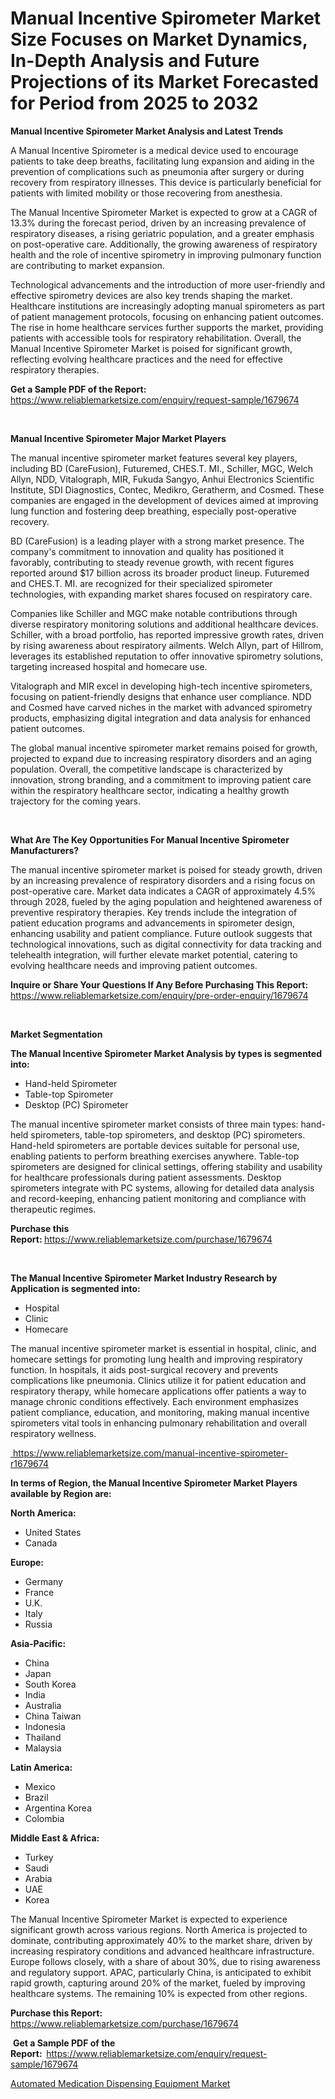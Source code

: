 <p><h1>Manual Incentive Spirometer Market Size Focuses on Market Dynamics, In-Depth Analysis and Future Projections of its Market Forecasted for Period from 2025 to 2032</h1></p><p><strong>Manual Incentive Spirometer Market Analysis and Latest Trends</strong></p>
<p><p>A Manual Incentive Spirometer is a medical device used to encourage patients to take deep breaths, facilitating lung expansion and aiding in the prevention of complications such as pneumonia after surgery or during recovery from respiratory illnesses. This device is particularly beneficial for patients with limited mobility or those recovering from anesthesia.</p><p>The Manual Incentive Spirometer Market is expected to grow at a CAGR of 13.3% during the forecast period, driven by an increasing prevalence of respiratory diseases, a rising geriatric population, and a greater emphasis on post-operative care. Additionally, the growing awareness of respiratory health and the role of incentive spirometry in improving pulmonary function are contributing to market expansion. </p><p>Technological advancements and the introduction of more user-friendly and effective spirometry devices are also key trends shaping the market. Healthcare institutions are increasingly adopting manual spirometers as part of patient management protocols, focusing on enhancing patient outcomes. The rise in home healthcare services further supports the market, providing patients with accessible tools for respiratory rehabilitation. Overall, the Manual Incentive Spirometer Market is poised for significant growth, reflecting evolving healthcare practices and the need for effective respiratory therapies.</p></p>
<p><strong>Get a Sample PDF of the Report:&nbsp;</strong> <a href="https://www.reliablemarketsize.com/enquiry/request-sample/1679674?utm_campaign=3078&utm_medium=2&utm_source=Github&utm_content=ia&utm_term=25032025&utm_id=manual-incentive-spirometer">https://www.reliablemarketsize.com/enquiry/request-sample/1679674</a></p>
<p>&nbsp;</p>
<p><strong>Manual Incentive Spirometer Major Market Players</strong></p>
<p><p>The manual incentive spirometer market features several key players, including BD (CareFusion), Futuremed, CHES.T. MI., Schiller, MGC, Welch Allyn, NDD, Vitalograph, MIR, Fukuda Sangyo, Anhui Electronics Scientific Institute, SDI Diagnostics, Contec, Medikro, Geratherm, and Cosmed. These companies are engaged in the development of devices aimed at improving lung function and fostering deep breathing, especially post-operative recovery.</p><p>BD (CareFusion) is a leading player with a strong market presence. The company's commitment to innovation and quality has positioned it favorably, contributing to steady revenue growth, with recent figures reported around $17 billion across its broader product lineup. Futuremed and CHES.T. MI. are recognized for their specialized spirometer technologies, with expanding market shares focused on respiratory care.</p><p>Companies like Schiller and MGC make notable contributions through diverse respiratory monitoring solutions and additional healthcare devices. Schiller, with a broad portfolio, has reported impressive growth rates, driven by rising awareness about respiratory ailments. Welch Allyn, part of Hillrom, leverages its established reputation to offer innovative spirometry solutions, targeting increased hospital and homecare use.</p><p>Vitalograph and MIR excel in developing high-tech incentive spirometers, focusing on patient-friendly designs that enhance user compliance. NDD and Cosmed have carved niches in the market with advanced spirometry products, emphasizing digital integration and data analysis for enhanced patient outcomes.</p><p>The global manual incentive spirometer market remains poised for growth, projected to expand due to increasing respiratory disorders and an aging population. Overall, the competitive landscape is characterized by innovation, strong branding, and a commitment to improving patient care within the respiratory healthcare sector, indicating a healthy growth trajectory for the coming years.</p></p>
<p>&nbsp;</p>
<p><strong>What Are The Key Opportunities For Manual Incentive Spirometer Manufacturers?</strong></p>
<p><p>The manual incentive spirometer market is poised for steady growth, driven by an increasing prevalence of respiratory disorders and a rising focus on post-operative care. Market data indicates a CAGR of approximately 4.5% through 2028, fueled by the aging population and heightened awareness of preventive respiratory therapies. Key trends include the integration of patient education programs and advancements in spirometer design, enhancing usability and patient compliance. Future outlook suggests that technological innovations, such as digital connectivity for data tracking and telehealth integration, will further elevate market potential, catering to evolving healthcare needs and improving patient outcomes.</p></p>
<p><strong>Inquire or Share Your Questions If Any Before Purchasing This Report:</strong> <a href="https://www.reliablemarketsize.com/enquiry/pre-order-enquiry/1679674?utm_campaign=3078&utm_medium=2&utm_source=Github&utm_content=ia&utm_term=25032025&utm_id=manual-incentive-spirometer">https://www.reliablemarketsize.com/enquiry/pre-order-enquiry/1679674</a></p>
<p>&nbsp;</p>
<p><strong>Market Segmentation</strong></p>
<p><strong>The Manual Incentive Spirometer Market Analysis by types is segmented into:</strong></p>
<p><ul><li>Hand-held Spirometer</li><li>Table-top Spirometer</li><li>Desktop (PC) Spirometer</li></ul></p>
<p><p>The manual incentive spirometer market consists of three main types: hand-held spirometers, table-top spirometers, and desktop (PC) spirometers. Hand-held spirometers are portable devices suitable for personal use, enabling patients to perform breathing exercises anywhere. Table-top spirometers are designed for clinical settings, offering stability and usability for healthcare professionals during patient assessments. Desktop spirometers integrate with PC systems, allowing for detailed data analysis and record-keeping, enhancing patient monitoring and compliance with therapeutic regimes.</p></p>
<p><strong>Purchase this Report:&nbsp;</strong><a href="https://www.reliablemarketsize.com/purchase/1679674?utm_campaign=3078&utm_medium=2&utm_source=Github&utm_content=ia&utm_term=25032025&utm_id=manual-incentive-spirometer">https://www.reliablemarketsize.com/purchase/1679674</a></p>
<p>&nbsp;</p>
<p><strong>The Manual Incentive Spirometer Market Industry Research by Application is segmented into:</strong></p>
<p><ul><li>Hospital</li><li>Clinic</li><li>Homecare</li></ul></p>
<p><p>The manual incentive spirometer market is essential in hospital, clinic, and homecare settings for promoting lung health and improving respiratory function. In hospitals, it aids post-surgical recovery and prevents complications like pneumonia. Clinics utilize it for patient education and respiratory therapy, while homecare applications offer patients a way to manage chronic conditions effectively. Each environment emphasizes patient compliance, education, and monitoring, making manual incentive spirometers vital tools in enhancing pulmonary rehabilitation and overall respiratory wellness.</p></p>
<p><a href="https://www.reliablemarketsize.com/manual-incentive-spirometer-r1679674?utm_campaign=3078&utm_medium=2&utm_source=Github&utm_content=ia&utm_term=25032025&utm_id=manual-incentive-spirometer">&nbsp;https://www.reliablemarketsize.com/manual-incentive-spirometer-r1679674</a></p>
<p><strong>In terms of Region, the Manual Incentive Spirometer Market Players available by Region are:</strong></p>
<p>
    <p> <strong> North America: </strong>
        <ul>
            <li>United States</li>
            <li>Canada</li>
        </ul>
        </p> 
    <p> <strong> Europe: </strong>
        <ul>
            <li>Germany</li>
            <li>France</li>
            <li>U.K.</li>
            <li>Italy</li>
            <li>Russia</li>
        </ul>
        </p> 
    <p> <strong> Asia-Pacific: </strong>
        <ul>
            <li>China</li>
            <li>Japan</li>
            <li>South Korea</li>
            <li>India</li>
            <li>Australia</li>
            <li>China Taiwan</li>
            <li>Indonesia</li>
            <li>Thailand</li>
            <li>Malaysia</li>
        </ul>
        </p> 
    <p> <strong> Latin America: </strong>
        <ul>
            <li>Mexico</li>
            <li>Brazil</li>
            <li>Argentina Korea</li>
            <li>Colombia</li>
        </ul>
        </p> 
    <p> <strong> Middle East & Africa: </strong>
        <ul>
            <li>Turkey</li>
            <li>Saudi</li>
            <li>Arabia</li>
            <li>UAE</li>
            <li>Korea</li>
        </ul>
    </p>
    </p>
<p><p>The Manual Incentive Spirometer Market is expected to experience significant growth across various regions. North America is projected to dominate, contributing approximately 40% to the market share, driven by increasing respiratory conditions and advanced healthcare infrastructure. Europe follows closely, with a share of about 30%, due to rising awareness and regulatory support. APAC, particularly China, is anticipated to exhibit rapid growth, capturing around 20% of the market, fueled by improving healthcare systems. The remaining 10% is expected from other regions.</p></p>
<p><strong>Purchase this Report: </strong><a href="https://www.reliablemarketsize.com/purchase/1679674?utm_campaign=3078&utm_medium=2&utm_source=Github&utm_content=ia&utm_term=25032025&utm_id=manual-incentive-spirometer">https://www.reliablemarketsize.com/purchase/1679674</a></p>
<p>&nbsp;<strong>Get a Sample PDF of the Report:&nbsp;&nbsp;</strong><a href="https://www.reliablemarketsize.com/enquiry/request-sample/1679674?utm_campaign=3078&utm_medium=2&utm_source=Github&utm_content=ia&utm_term=25032025&utm_id=manual-incentive-spirometer">https://www.reliablemarketsize.com/enquiry/request-sample/1679674</a></p>
<p><strong></strong></p>
<p><p><a href="https://github.com/willjis/Market-Research-Report-List-1/blob/main/automated-medication-dispensing-equipment-market.md?utm_campaign=3078&utm_medium=2&utm_source=Github&utm_content=ia&utm_term=25032025&utm_id=manual-incentive-spirometer">Automated Medication Dispensing Equipment Market</a></p></p>